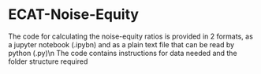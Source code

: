 # ECAT-Noise-Equity

The code for calculating the noise-equity ratios is provided in 2 formats, as a jupyter notebook (.ipybn) and as a plain text file that can be read by python (.py)\n
The code contains instructions for data needed and the folder structure required
